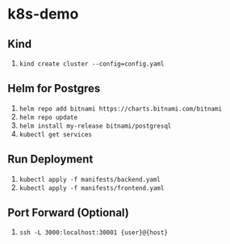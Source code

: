 # k8s-demo
## Kind
1. `kind create cluster --config=config.yaml`

## Helm for Postgres

1. `helm repo add bitnami https://charts.bitnami.com/bitnami`
2. `helm repo update`
3. `helm install my-release bitnami/postgresql`
4. `kubectl get services`

## Run Deployment

1. `kubectl apply -f manifests/backend.yaml`
2. `kubectl apply -f manifests/frontend.yaml`

## Port Forward (Optional)
1. `ssh -L 3000:localhost:30001 {user}@{host}`
